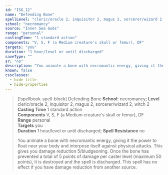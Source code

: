 ```yaml
---
id: "ISG_12"
name: "Defending Bone"
spellLevel: "cleric/oracle 2, inquisitor 2, magus 2, sorcerer/wizard 2, witch 2"
school: "necromancy"
source: "Inner Sea Gods"
range: "personal"
castingTime: "1 standard action"
components: "V, S, F (a Medium creature's skull or femur), DF"
targets: "you"
duration: "1 hour/level or until discharged"
saveType: ""
sr: "no"
description: "You animate a bone with necromantic energy, giving it the power to float near your body and interpose itself against physical attacks. This gives you damage reduction 5/bludgeoning.  Once the bone has prevented a total of 5 points of damage per caster level (maximum 50 points), it is destroyed and the spell is discharged. This spell has no effect if you have damage reduction from another source."
known: false
cssclasses:
  - hide-title
  - hide-properties
---
```


> [!spellbook-spell-block] Defending Bone
> **School:** necromancy; **Level** cleric/oracle 2, inquisitor 2, magus 2, sorcerer/wizard 2, witch 2
> **Casting Time** 1 standard action  
> **Components** V, S, F (a Medium creature's skull or femur), DF  
> **Range** personal  
> **Targets** you  
> **Duration** 1 hour/level or until discharged; **Spell Resistance** no
> 
> You animate a bone with necromantic energy, giving it the power to float near your body and interpose itself against physical attacks. This gives you damage reduction 5/bludgeoning.  Once the bone has prevented a total of 5 points of damage per caster level (maximum 50 points), it is destroyed and the spell is discharged. This spell has no effect if you have damage reduction from another source.